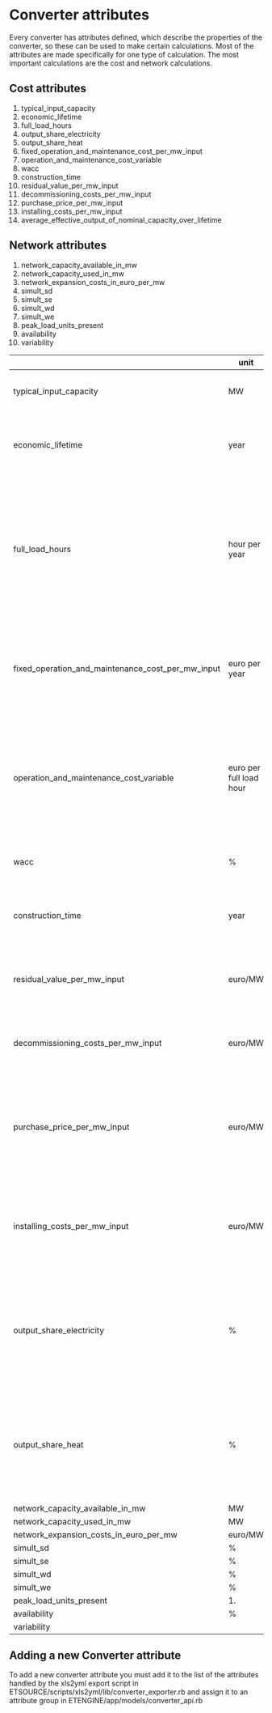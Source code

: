 # Converter attributes

Every converter has attributes defined, which describe the properties of the converter, so these can be used to make certain calculations. Most of the attributes are made specifically for one type of calculation. The most important calculations are the cost and network calculations.

Cost attributes
---------------

1.  typical\_input\_capacity
2.  economic\_lifetime
3.  full\_load\_hours
4.  output\_share\_electricity
5.  output\_share\_heat
6.  fixed\_operation\_and\_maintenance\_cost\_per\_mw\_input
7.  operation\_and\_maintenance\_cost\_variable
8.  wacc
9.  construction\_time
10. residual\_value\_per\_mw\_input
11. decommissioning\_costs\_per\_mw\_input
12. purchase\_price\_per\_mw\_input
13. installing\_costs\_per\_mw\_input
14. average\_effective\_output\_of\_nominal\_capacity\_over\_lifetime

Network attributes
------------------

1.  network\_capacity\_available\_in\_mw
2.  network\_capacity\_used\_in\_mw
3.  network\_expansion\_costs\_in\_euro\_per\_mw
4.  simult\_sd
5.  simult\_se
6.  simult\_wd
7.  simult\_we
8.  peak\_load\_units\_present
9.  availability
10. variability

||unit|used for|description|
|---|---|---|---|
|typical\_input\_capacity|MW|[Cost calculations](cost_calculations.md)|The amount of input the converter can process.|
|economic\_lifetime|year|[Cost calculations](cost_calculations.md)|The time over which the investments are written off.|
|full\_load\_hours|hour per year|[Cost calculations](cost_calculations.md)|The number of hours the converter runs at full capacity. This may not be the same as the number of operation hours, as it may not always run at full load.|
|fixed\_operation\_and\_maintenance\_cost\_per\_mw\_input|euro per year|[Cost calculations](cost_calculations.md)|The costs for operation & Maintenance calculated back to costs per MW of input capacity.|
|operation\_and\_maintenance\_cost\_variable|euro per full load hour|[Cost calculations](cost_calculations.md)|The costs for operation & Maintenance calculated back to costs per number of hours the converter runs at full capacity.|
|wacc|%|[Cost calculations](cost_calculations.md)|[Weighted average cost of capital](http://en.wikipedia.org/wiki/Weighted_average_cost_of_capital).|
|construction\_time|year|[Cost calculations](cost_calculations.md)|The number of years needed to build/install the converter.|
|residual\_value\_per\_mw\_input|euro/MW|[Cost calculations](cost_calculations.md)|The value of the converter at the end of its economic lifetime.|
|decommissioning\_costs\_per\_mw\_input|euro/MW|[Cost calculations](cost_calculations.md)|The costs required to take the converter out of commission.|
|purchase\_price\_per\_mw\_input|euro/MW|[Cost calculations](cost_calculations.md)|The purchase costs for material and equipment calculated back to costs per MW of input capacity.|
|installing\_costs\_per\_mw\_input|euro/MW|[Cost calculations](cost_calculations.md)|The labor costs of installing the converter calculated back to costs per MW of input capacity.|
|output\_share\_electricity|%|[Cost calculations](cost_calculations.md)|This is defined in the link of the converter, and states how efficient the electricity production is.|
|output\_share\_heat|%|[Cost calculations](cost_calculations.md)|This is defined in the link of the converter, and states how efficient the heat production is.|
|network\_capacity\_available\_in\_mw|MW|[Network\_calculations](Network_calculations "wikilink")||
|network\_capacity\_used\_in\_mw|MW|[Network\_calculations](Network_calculations "wikilink")||
|network\_expansion\_costs\_in\_euro\_per\_mw|euro/MW|[Network\_calculations](Network_calculations "wikilink")||
|simult\_sd|%|[Network\_calculations](Network_calculations "wikilink")||
|simult\_se|%|[Network\_calculations](Network_calculations "wikilink")||
|simult\_wd|%|[Network\_calculations](Network_calculations "wikilink")||
|simult\_we|%|[Network\_calculations](Network_calculations "wikilink")||
|peak\_load\_units\_present|1.  |[Network\_calculations](Network_calculations "wikilink")||
|availability|%|[Network\_calculations](Network_calculations "wikilink")||
|variability||[Network\_calculations](Network_calculations "wikilink")||

Adding a new Converter attribute
--------------------------------

To add a new converter attribute you must add it to the list of the attributes handled by the xls2yml export script in ETSOURCE/scripts/xls2yml/lib/converter\_exporter.rb and assign it to an attribute group in ETENGINE/app/models/converter\_api.rb
